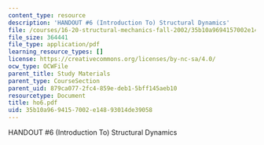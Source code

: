 ```yaml
---
content_type: resource
description: 'HANDOUT #6 (Introduction To) Structural Dynamics'
file: /courses/16-20-structural-mechanics-fall-2002/35b10a9694157002e14893014de39058_ho6.pdf
file_size: 364441
file_type: application/pdf
learning_resource_types: []
license: https://creativecommons.org/licenses/by-nc-sa/4.0/
ocw_type: OCWFile
parent_title: Study Materials
parent_type: CourseSection
parent_uid: 879ca077-2fc4-859e-deb1-5bff145aeb10
resourcetype: Document
title: ho6.pdf
uid: 35b10a96-9415-7002-e148-93014de39058
---
```

HANDOUT #6 (Introduction To) Structural Dynamics